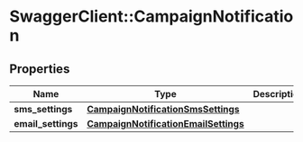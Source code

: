 # SwaggerClient::CampaignNotification

## Properties
Name | Type | Description | Notes
------------ | ------------- | ------------- | -------------
**sms_settings** | [**CampaignNotificationSmsSettings**](CampaignNotificationSmsSettings.md) |  | [optional] 
**email_settings** | [**CampaignNotificationEmailSettings**](CampaignNotificationEmailSettings.md) |  | [optional] 

